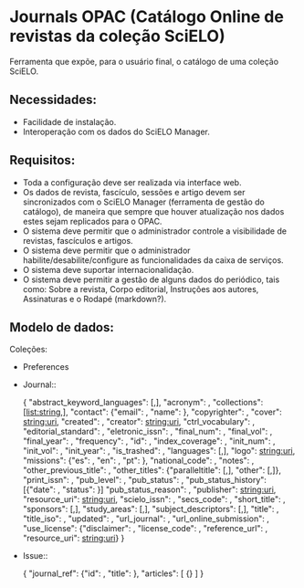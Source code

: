 Journals OPAC (Catálogo Online de revistas da coleção SciELO)
==============================================================

Ferramenta que expõe, para o usuário final, o catálogo de uma coleção SciELO.


Necessidades:
--------------

* Facilidade de instalação.
* Interoperação com os dados do SciELO Manager.


Requisitos:
-----------

* Toda a configuração deve ser realizada via interface web.
* Os dados de revista, fascículo, sessões e artigo devem ser sincronizados
  com o SciELO Manager (ferramenta de gestão do catálogo), de maneira que
  sempre que houver atualização nos dados estes sejam replicados para o
  OPAC.
* O sistema deve permitir que o administrador controle a visibilidade de
  revistas, fascículos e artigos.
* O sistema deve permitir que o administrador habilite/desabilite/configure
  as funcionalidades da caixa de serviços.
* O sistema deve suportar internacionalidação.
* O sistema deve permitir a gestão de alguns dados do periódico, tais como:
  Sobre a revista, Corpo editorial, Instruções aos autores, Assinaturas e
  o Rodapé (markdown?).


Modelo de dados:
----------------

Coleções:

* Preferences
* Journal::

    {
      "abstract_keyword_languages": [<string>,],
      "acronym": <string>,
      "collections": [<list:string>,],
      "contact": {"email": <string>, "name": <string>},
      "copyrighter": <string>,
      "cover": <string:uri>,
      "created": <string>,
      "creator": <string:uri>,
      "ctrl_vocabulary": <string>,
      "editorial_standard": <string>,
      "eletronic_issn": <string>,
      "final_num": <string>,
      "final_vol": <string>,
      "final_year": <string>,
      "frequency": <string>,
      "id": <string>,
      "index_coverage": <string>,
      "init_num": <string>,
      "init_vol": <string>,
      "init_year": <string>,
      "is_trashed": <bool>,
      "languages": [<string>,],
      "logo": <string:uri>,
      "missions": {"es": <string>, "en": <string>, "pt": <string>},
      "national_code": <string>,
      "notes": <string>,
      "other_previous_title": <string>,
      "other_titles": {"paralleltitle": [<string>,], "other": [<string>,]},
      "print_issn": <string>,
      "pub_level": <string>,
      "pub_status": <string>,
      "pub_status_history": [{"date": <datetime>, "status": <string>}]
      "pub_status_reason": <string>,
      "publisher": <string:uri>,
      "resource_uri": <string:uri>,
      "scielo_issn": <string>,
      "secs_code": <string>,
      "short_title": <string>,
      "sponsors": [<string>,],
      "study_areas": [<string>,],
      "subject_descriptors": [<string>,],
      "title": <string>,
      "title_iso": <string>,
      "updated": <string>,
      "url_journal": <string>,
      "url_online_submission": <string>,
      "use_license": {"disclaimer": <string>, "license_code": <string>, "reference_url": <string>, "resource_uri": <string:uri>}
    }

* Issue::

    {
      "journal_ref": {"id": <id>, "title": <string>},
      "articles": [
        {}
      ]
    }
